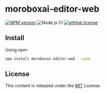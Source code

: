 # moroboxai-editor-web

[![NPM version](https://img.shields.io/npm/v/moroboxai-editor-web.svg)](https://www.npmjs.com/package/moroboxai-editor-web)
![Node.js CI](https://github.com/moroboxai/moroboxai-editor-web/workflows/Node.js%20CI/badge.svg)
[![gitHub license](https://img.shields.io/badge/license-MIT-blue.svg)](https://github.com/moroboxai/moroboxai-editor-web/blob/master/LICENSE)

## Install

Using npm:

```bash
npm install moroboxai-editor-web --save
```

## License

This content is released under the [MIT](http://opensource.org/licenses/MIT) License.
